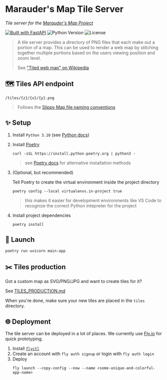 # Marauder's Map Tile Server

*Tile server for the [Marauder's Map Project](https://github.com/heyloft/maraudersmap)*

[![Built with FastAPI](https://img.shields.io/badge/FastAPI-005571?&logo=fastapi)](https://fastapi.tiangolo.com)
![Python Version](https://img.shields.io/badge/python-3.10-brightgreen)
![License](https://img.shields.io/github/license/heyloft/maraudersmap?color=blue)

> A tile server provides a directory of PNG files that each make out a portion of a map. This can be used to render a web map by stitching together multiple portions based on the users viewing position and zoom level.
>
> See ["Tiled web map" on Wikipedia](https://en.wikipedia.org/wiki/Tiled_web_map)

## 🗺️ Tiles API endpoint
```
/tiles/{z}/{x}/{y}.png
```
> Follows the [Slippy Map file naming conventions](https://wiki.openstreetmap.org/wiki/Slippy_map_tilenames)

## ✨ Setup
1. Install `Python 3.10` (see [Python docs](https://docs.python.org/3.10/using/index.html))
2. Install [Poetry](https://python-poetry.org/)
    ```
    curl -sSL https://install.python-poetry.org | python3 -
    ```
    > see [Poetry docs](https://python-poetry.org/docs/#installation) for alternative installation methods
3. (Optional, but recommended)
    
    Tell Poetry to create the virtual environment inside the project directory
    ```
    poetry config --local virtualenvs.in-project true
    ```
    > this makes it easier for development environments like VS Code to recognize the correct Python intepreter for the project
4. Install project dependencies
    ```
    poetry install
    ```

## 🚀 Launch
```
poetry run uvicorn main:app
```

## ✂️ Tiles production
Got a custom map as SVG/PNG/JPG and want to create tiles for it?

See [TILES_PRODUCTION.md](TILES_PRODUCTION.md)

When you're done, make sure your new tiles are placed in the `tiles` directory.

## 🌐 Deployment
The tile server can be deployed in a lot of places. We currently use [Fly.io](https://fly.io/) for quick prototyping.
1. Install [`flyctl`](https://fly.io/docs/hands-on/install-flyctl/)
2. Create an account with `fly auth signup` or login with `fly auth login`
3. Deploy
    ```
    fly launch --copy-config --now --name <some-unique-and-colorful-app-name>
    ```